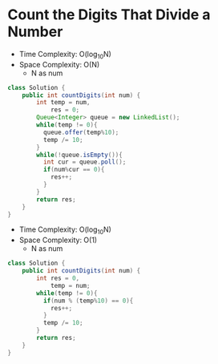 # Count the Digits That Divide a Number

- Time Complexity: O(log<sub>10</sub>N)
- Space Complexity: O(N)
  - N as num

```java
class Solution {
    public int countDigits(int num) {
        int temp = num,
            res = 0;
        Queue<Integer> queue = new LinkedList();
        while(temp != 0){
          queue.offer(temp%10);
          temp /= 10;
        }
        while(!queue.isEmpty()){
          int cur = queue.poll();
          if(num%cur == 0){
            res++;
          }
        }
        return res;
    }
}
```

- Time Complexity: O(log<sub>10</sub>N)
- Space Complexity: O(1)
  - N as num

```java
class Solution {
    public int countDigits(int num) {
        int res = 0,
            temp = num;
        while(temp != 0){
          if(num % (temp%10) == 0){
            res++;
          }
          temp /= 10;
        }
        return res;
    }
}
```
